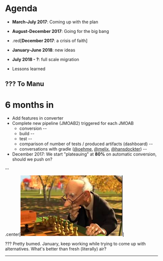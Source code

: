 # Agenda

- **March-July 2017**: Coming up with the plan

- **August-December 2017**: Going for the big bang

- .red[**December 2017**: a crisis of faith]

- **January-June 2018**: new ideas

- **July 2018 - ?**: full scale migration

- Lessons learned

???
To Manu
---

# 6 months in

- Add features in converter
- Complete new pipeline (JMOAB2)
  triggered for each JMOAB
    - conversion
--
    - build
--
    - test
--
    - comparison of number of tests / produced artifacts (dashboard)
--
    - conversations with gradle ([@oehme](https://github.com/oehme), [@melix](https://github.com/melix), [@hansdockter](https://www.linkedin.com/in/hansdockter))
--
- December 2017: We start "plateauing" at **80%** on automatic conversion, should we push on?

--

.center[![Hmmm](imgs/chess.jpg)]

???
Pretty bumed.
January, keep working while trying to come up with alternatives.
What's better than fresh (literally) air?

---
